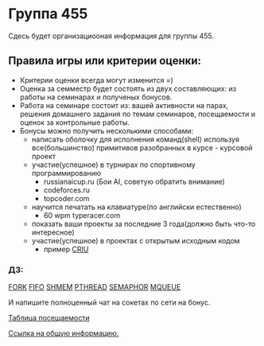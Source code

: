 # Группа 455

Сдесь будет организациооная информация для группы 455.

## Правила игры или критерии оценки:

* Критерии оценки всегда могут изменится =)
* Оценка за семместр будет состоять из двух составляющих: из работы на семинарах и полученых бонусов.
* Работа на семинаре состоит из: вашей активности на парах, решения домашнего задания по темам семинаров, посещаемости и оценок за контрольные работы.
* Бонусы можно получить несколькими способами:
	* написать оболочку для исполнения команд(shell) используя все(большинство) примитивов разобранных в курсе - курсовой проект
	* участие(успешное) в турнирах по спортивному программированию
		* russianaicup.ru (Бои AI, советую обратить внимание)
		* codeforces.ru
		* topcoder.com
	* научится печатать на клавиатуре(по английски естественно)
		* 60 wpm typeracer.com
	* показать ваши проекты за последние 3 года(должно быть что-то интересное)
	* участие(успешное) в проектах с открытым исходным кодом
		* пример [CRIU](https://github.com/xemul/criu)

### ДЗ:
[FORK](task-fork.md)
[FIFO](task-fifo.md)
[SHMEM](task-shmem.md)
[PTHREAD](task-pthread.md)
[SEMAPHOR](task-semaphor.md)
[MQUEUE](task-mqueue.md)

И напишите полноценный чат на сокетах по сети на бонус.

[Таблица посещаемости](https://goo.gl/p3JRbA)

[Ссылка на общую информацию.](README.md)
